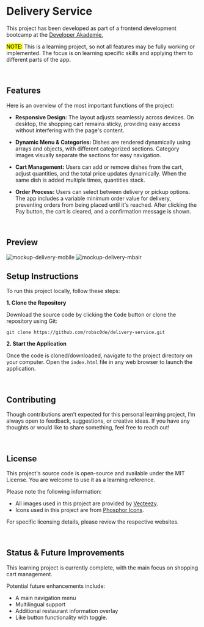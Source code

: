 # Delivery Service

This project has been developed as part of a frontend development bootcamp at the [Developer Akademie.](https://developerakademie.com/)

<mark>NOTE:</mark> This is a learning project, so not all features may be fully working or implemented. The focus is on learning specific skills and applying them to different parts of the app.

<br>

## Features

Here is an overview of the most important functions of the project:

- **Responsive Design:** The layout adjusts seamlessly across devices. On desktop, the shopping cart remains sticky, providing easy access without interfering with the page's content.

- **Dynamic Menu & Categories:** Dishes are rendered dynamically using arrays and objects, with different categorized sections. Category images visually separate the sections for easy navigation.

- **Cart Management:** Users can add or remove dishes from the cart, adjust quantities, and the total price updates dynamically. When the same dish is added multiple times, quantities stack.

- **Order Process:** Users can select between delivery or pickup options. The app includes a variable minimum order value for delivery, preventing orders from being placed until it's reached. After clicking the Pay button, the cart is cleared, and a confirmation message is shown.

<br>

## Preview

![mockup-delivery-mobile](https://github.com/user-attachments/assets/5342ad98-0803-4def-a905-cc708deb4d8a)
![mockup-delivery-mbair](https://github.com/user-attachments/assets/e2dafa15-039f-4f7e-87b1-ed8f0ba73330)

## Setup Instructions

To run this project locally, follow these steps:

**1. Clone the Repository**

Download the source code by clicking the <kbd>Code</kbd> button or clone the repository using Git:


```
git clone https://github.com/robsc0de/delivery-service.git
```


**2. Start the Application**

Once the code is cloned/downloaded, navigate to the project directory on your computer. Open the `index.html` file in any web browser to launch the application.

<br>

## Contributing

Though contributions aren’t expected for this personal learning project, I’m always open to feedback, suggestions, or creative ideas. If you have any thoughts or would like to share something, feel free to reach out!

<br>

## License

This project's source code is open-source and available under the MIT License. You are welcome to use it as a learning reference. 

Please note the following information:

- All images used in this project are provided by [Vecteezy](https://www.vecteezy.com/).
- Icons used in this project are from [Phosphor Icons](https://phosphoricons.com/).

For specific licensing details, please review the respective websites.

<br>

## Status & Future Improvements
This learning project is currently complete, with the main focus on shopping cart management.

Potential future enhancements include:

- A main navigation menu
- Multilingual support
- Additional restaurant information overlay
- Like button functionality with toggle.
